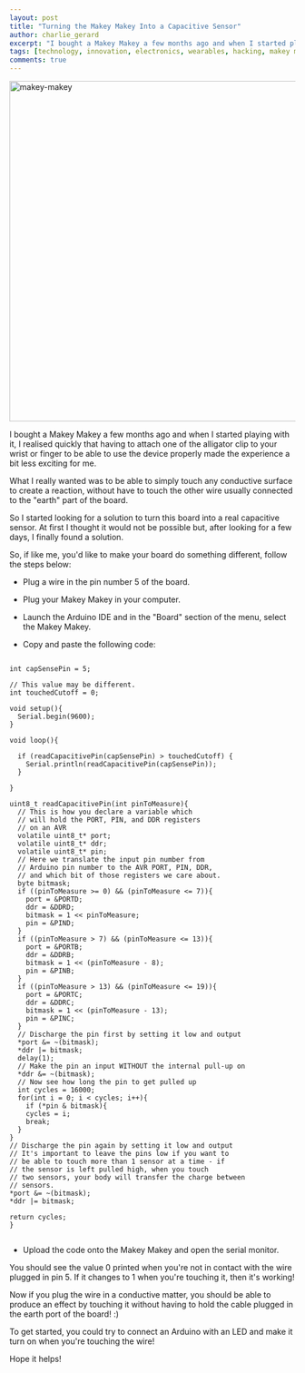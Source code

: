 ```yaml
---
layout: post
title: "Turning the Makey Makey Into a Capacitive Sensor"
author: charlie_gerard
excerpt: "I bought a Makey Makey a few months ago and when I started playing with it, I realised quickly that having to attach one of the alligator clip to your wrist or finger to be able to use the device properly made the experience a bit less exciting for me..."
tags: [technology, innovation, electronics, wearables, hacking, makey makey, ]
comments: true
---
```


<a href="https://charliegerard.files.wordpress.com/2015/04/11511-01b.jpg"><img class="aligncenter size-full wp-image-176" src="https://charliegerard.files.wordpress.com/2015/04/11511-01b.jpg" alt="makey-makey" width="600" height="600" /></a>

I bought a Makey Makey a few months ago and when I started playing with it, I realised quickly that having to attach one of the alligator clip to your wrist or finger to be able to use the device properly made the experience a bit less exciting for me.

What I really wanted was to be able to simply touch any conductive surface to create a reaction, without have to touch the other wire usually connected to the "earth" part of the board.

So I started looking for a solution to turn this board into a real capacitive sensor.
At first I thought it would not be possible but, after looking for a few days, I finally found a solution.

So, if like me, you'd like to make your board do something different, follow the steps below:

- Plug a wire in the pin number 5 of the board.

- Plug your Makey Makey in your computer.

- Launch the Arduino IDE and in the "Board" section of the menu, select the Makey Makey.

- Copy and paste the following code:

<pre><code>
int capSensePin = 5;

// This value may be different.
int touchedCutoff = 0;

void setup(){
  Serial.begin(9600);
}

void loop(){

  if (readCapacitivePin(capSensePin) &gt; touchedCutoff) {
    Serial.println(readCapacitivePin(capSensePin));
  }

}

uint8_t readCapacitivePin(int pinToMeasure){
  // This is how you declare a variable which
  // will hold the PORT, PIN, and DDR registers
  // on an AVR
  volatile uint8_t* port;
  volatile uint8_t* ddr;
  volatile uint8_t* pin;
  // Here we translate the input pin number from
  // Arduino pin number to the AVR PORT, PIN, DDR,
  // and which bit of those registers we care about.
  byte bitmask;
  if ((pinToMeasure &gt;= 0) &amp;&amp; (pinToMeasure &lt;= 7)){
    port = &amp;PORTD;
    ddr = &amp;DDRD;
    bitmask = 1 &lt;&lt; pinToMeasure;
    pin = &amp;PIND;
  }
  if ((pinToMeasure &gt; 7) &amp;&amp; (pinToMeasure &lt;= 13)){
    port = &amp;PORTB;
    ddr = &amp;DDRB;
    bitmask = 1 &lt;&lt; (pinToMeasure - 8);
    pin = &amp;PINB;
  }
  if ((pinToMeasure &gt; 13) &amp;&amp; (pinToMeasure &lt;= 19)){
    port = &amp;PORTC;
    ddr = &amp;DDRC;
    bitmask = 1 &lt;&lt; (pinToMeasure - 13);
    pin = &amp;PINC;
  }
  // Discharge the pin first by setting it low and output
  *port &amp;= ~(bitmask);
  *ddr |= bitmask;
  delay(1);
  // Make the pin an input WITHOUT the internal pull-up on
  *ddr &amp;= ~(bitmask);
  // Now see how long the pin to get pulled up
  int cycles = 16000;
  for(int i = 0; i &lt; cycles; i++){
    if (*pin &amp; bitmask){
    cycles = i;
    break;
  }
}
// Discharge the pin again by setting it low and output
// It's important to leave the pins low if you want to
// be able to touch more than 1 sensor at a time - if
// the sensor is left pulled high, when you touch
// two sensors, your body will transfer the charge between
// sensors.
*port &amp;= ~(bitmask);
*ddr |= bitmask;

return cycles;
}

</code></pre>

- Upload the code onto the Makey Makey and open the serial monitor.

You should see the value 0 printed when you're not in contact with the wire plugged in pin 5. If it changes to 1 when you're touching it, then it's working!

Now if you plug the wire in a conductive matter, you should be able to produce an effect by touching it without having to hold the cable plugged in the earth port of the board! :)

To get started, you could try to connect an Arduino with an LED and make it turn on when you're touching the wire!

Hope it helps!